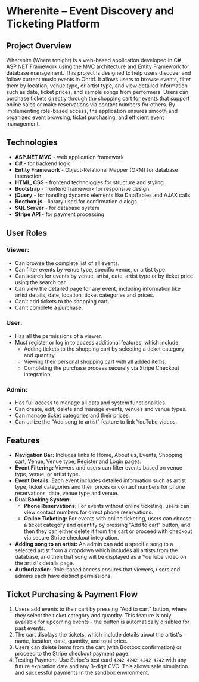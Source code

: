 # Wherenite – Event Discovery and Ticketing Platform

## Project Overview
Wherenite (Where tonight) is a web-based application developed in C# ASP.NET Framework using the MVC architecture and Entity Framework for database management. This project is designed to help users discover and follow current music events in Ohrid. It allows users to browse events, filter them by location, venue type, or artist type, and view detailed information such as date, ticket prices, and sample songs from performers. Users can purchase tickets directly through the shopping cart for events that support online sales or make reservations via contact numbers for others. By implementing role-based access, the application ensures smooth and organized event browsing, ticket purchasing, and efficient event management.

## Technologies 
- <b>ASP.NET MVC</b> - web application framework
- <b>C#</b> - for backend logic
- <b>Entity Framework</b> - Object-Relational Mapper (ORM) for database interaction
- <b>HTML, CSS</b> - frontend technologies for structure and styling
- <b>Bootstrap</b> - frontend framework for responsive design
- <b>jQuery</b> - for handling dynamic elements like DataTables and AJAX calls
- <b>Bootbox.js</b> - library used for confirmation dialogs
- <b>SQL Server</b> - for database system
- <b>Stripe API</b> - for payment processing

## User Roles 
### Viewer: 
- Can browse the complete list of all events.
- Can filter events by venue type, specific venue, or artist type.
- Can search for events by venue, artist, date, artist type or by ticket price using the search bar.
- Can view the detailed page for any event, including information like artist details, date, location, ticket categories and prices.
- Can't add tickets to the shopping cart.
- Can't complete a purchase.

### User: 
- Has all the permissions of a viewer.
- Must register or log in to access additional features, which include:
  - Adding tickets to the shopping cart by selecting a ticket category and quantity.
  - Viewing their personal shopping cart with all added items.
  - Completing the purchase process securely via Stripe Checkout integration.

### Admin:
- Has full access to manage all data and system functionalities.
- Can create, edit, delete and manage events, venues and venue types.
- Can manage ticket categories and their prices.
- Can utilize the "Add song to artist" feature to link YouTube videos.

## Features
- <b>Navigation Bar:</b> Includes links to Home, About us, Events, Shopping cart, Venue, Venue type, Register and Login pages.
- <b>Event Filtering:</b> Viewers and users can filter events based on venue type, venue, or artist type.
- <b>Event Details:</b> Each event includes detailed information such as artist type, ticket categories and their prices or contact numbers for phone reservations, date, venue type and venue.
- <b>Dual Booking System:</b>
  - <b>Phone Reservations:</b> For events without online ticketing, users can view contact numbers for direct phone reservations.
  - <b>Online Ticketing:</b> For events with online ticketing, users can choose a ticket category and quantity by pressing "Add to cart" button, and then they can either delete it from the cart or proceed with checkout via secure Stripe checkout integration.
- <b>Adding song to an artist:</b> An admin can add a specific song to a selected artist from a dropdown which includes all artists from the database, and then that song will be displayed as a YouTube video on the artist's details page.
- <b>Authorization:</b> Role-based access ensures that viewers, users and admins each have distinct permissions.

## Ticket Purchasing & Payment Flow
1. Users add events to their cart by pressing "Add to cart" button, where they select the ticket category and quantity. This feature is only available for upcoming events - the button is automatically disabled for past events.
2. The cart displays the tickets, which include details about the artist's name, location, date, quantity, and total price.
3. Users can delete items from the cart (with Bootbox confirmation) or proceed to the Stripe checkout payment page.
4. Testing Payment: Use Stripe's test card `4242 4242 4242 4242` with any future expiration date and any 3-digit CVC. This allows safe simulation and successful payments in the sandbox environment.


